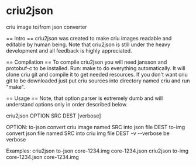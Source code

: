 criu2json
=========

criu image to/from json converter

== Intro ==
criu2json was created to make criu images readable and editable by human being.
Note that criu2json is still under the heavy development and all feedback is
highly appreciated.

== Compilation ==
To compile criu2json you will need jansson and protobuf-c to be installed.
Run:
	make
to do everything automatically. It will clone criu git and compile it to
get needed resources.
If you don't want criu git to be downloaded just put criu sources into
directory named criu and run "make".

== Usage ==
Note, that option parser is extremely dumb and will understand options
only in order described below.

criu2json OPTION SRC DEST [verbose]

OPTION:
	to-json        convert criu image named SRC into json file DEST
	to-img         convert json file named SRC into criu img file DEST
	-v --verbose   be verbose

Examples:
	criu2json to-json core-1234.img core-1234.json
	criu2json to-img core-1234.json core-1234.img
